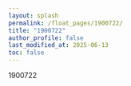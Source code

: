 ```yaml
---
layout: splash
permalink: /float_pages/1900722/
title: "1900722"
author_profile: false
last_modified_at: 2025-06-13
toc: false
---
```

 
1900722
